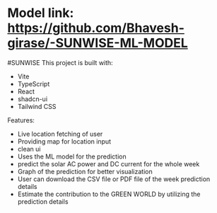# Model link: https://github.com/Bhavesh-girase/-SUNWISE-ML-MODEL


#SUNWISE
This project is built with:

- Vite
- TypeScript
- React
- shadcn-ui
- Tailwind CSS


Features:
- Live location fetching of user
- Providing map for location input
- clean ui
- Uses the ML model for the prediction
- predict the solar AC power and DC current for the whole week
- Graph of the prediction for better visualization
- User can download the CSV file or PDF file of the week prediction details
- Estimate the contribution to the GREEN WORLD by utilizing the prediction details
